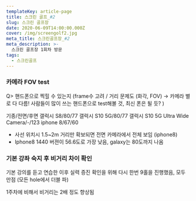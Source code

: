 ```yaml
---
templateKey: article-page
title: 스크린 골프_#2
slug: 스크린 골프장
date: 2020-06-09T14:00:00.000Z
cover: /img/screengolf2.jpg
meta_title: 스크린골프장_#2
meta_description: >-
  스크린 골프장 1회차 방문
tags:
  - 스크린골프
---
```


### 카메라 FOV test

Q> 핸드폰으로 찍힐 수 있는지 (frame수 고려 / 거리 문제도 (화각, FOV) → 카메라 별로 다 다름! 사람들이 많이 쓰는 핸드폰으로 test해볼 것, 최신 폰은 될 듯? )

기종/전면/후면
갤럭시 S8/80/77
갤럭시 S10 5G/80/77
갤럭시 S10 5G Ultra Wide Camera/-/123
iphone 8/67/60

- 사선 위치시 1.5~2m 거리만 확보되면 전면 카메라에서 전체 보임 (iphone8)
- Iphone8 1440 버젼이 56.6도로 가장 낮음, galaxy는 80도까지 나옴

### 기본 강좌 숙지 후 비거리 차이 확인

기본 강의를 듣고 연습한 이후 실력 증진 확인을 위해 다시 한번 9홀을 진행했음, 모두 만점 (모든 hole에서 더블 파)

1주차에 비해서 비거리는 2배 정도 향상됨 
